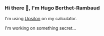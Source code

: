### Hi there 👋, I'm Hugo Berthet-Rambaud

I'm using [Upsilon](http://github.com/UpsilonNumworks/Upsilon) on my calculator.

I'm working on something secret...

